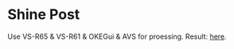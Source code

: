 # Shine Post
Use VS-R65 & VS-R61 & OKEGui & AVS for proessing.
Result: [here](https://share.dmhy.org/topics/view/658403_LP-Raws_Shine_Post_BDRip_1080p_HEVC-YUV420P10_FLAC.html).